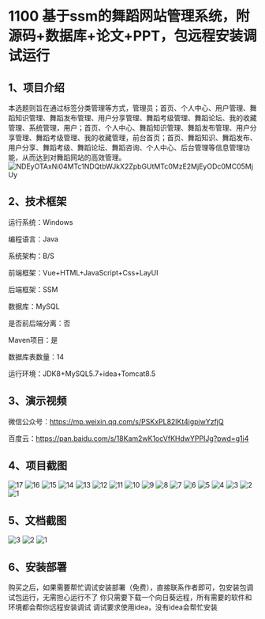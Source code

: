 # 1100 基于ssm的舞蹈网站管理系统，附源码+数据库+论文+PPT，包远程安装调试运行


## 1、项目介绍

本选题则旨在通过标签分类管理等方式，管理员；首页、个人中心、用户管理、舞蹈知识管理、舞蹈发布管理、用户分享管理、舞蹈考级管理、舞蹈论坛、我的收藏管理、系统管理，用户；首页、个人中心、舞蹈知识管理、舞蹈发布管理、用户分享管理、舞蹈考级管理、我的收藏管理，前台首页；首页、舞蹈知识、舞蹈发布、用户分享、舞蹈考级、舞蹈论坛、舞蹈咨询、个人中心、后台管理等信息管理功能，从而达到对舞蹈网站的高效管理。
![NDEyOTAxNi04MTc1NDQtbWJkX2ZpbGUtMTc0MzE2MjEyODc0MC05MjUy](https://javabscode.github.io/picx-images-hosting/1100-基于ssm的舞蹈网站管理系统-附源码+数据库+论文+PPT-包远程安装调试运行-其他截图/NDEyOTAxNi04MTc1NDQtbWJkX2ZpbGUtMTc0MzE2MjEyODc0MC05MjUy.webp)

## 2、技术框架

运行系统：Windows

编程语言：Java

系统架构：B/S

前端框架：Vue+HTML+JavaScript+Css+LayUI

后端框架：SSM

数据库：MySQL

是否前后端分离：否

Maven项目：是

数据库表数量：14

运行环境：JDK8+MySQL5.7+idea+Tomcat8.5

## 3、演示视频

微信公众号：https://mp.weixin.qq.com/s/PSKxPL82lKt4igpjwYzfjQ

百度云：https://pan.baidu.com/s/18Kam2wK1ocVfKHdwYPPIJg?pwd=g1j4 

## 4、项目截图 
![17](https://javabscode.github.io/picx-images-hosting/1100-基于ssm的舞蹈网站管理系统-附源码+数据库+论文+PPT-包远程安装调试运行-运行截图/17.webp)
![16](https://javabscode.github.io/picx-images-hosting/1100-基于ssm的舞蹈网站管理系统-附源码+数据库+论文+PPT-包远程安装调试运行-运行截图/16.webp)
![15](https://javabscode.github.io/picx-images-hosting/1100-基于ssm的舞蹈网站管理系统-附源码+数据库+论文+PPT-包远程安装调试运行-运行截图/15.webp)
![14](https://javabscode.github.io/picx-images-hosting/1100-基于ssm的舞蹈网站管理系统-附源码+数据库+论文+PPT-包远程安装调试运行-运行截图/14.webp)
![13](https://javabscode.github.io/picx-images-hosting/1100-基于ssm的舞蹈网站管理系统-附源码+数据库+论文+PPT-包远程安装调试运行-运行截图/13.webp)
![12](https://javabscode.github.io/picx-images-hosting/1100-基于ssm的舞蹈网站管理系统-附源码+数据库+论文+PPT-包远程安装调试运行-运行截图/12.webp)
![11](https://javabscode.github.io/picx-images-hosting/1100-基于ssm的舞蹈网站管理系统-附源码+数据库+论文+PPT-包远程安装调试运行-运行截图/11.webp)
![10](https://javabscode.github.io/picx-images-hosting/1100-基于ssm的舞蹈网站管理系统-附源码+数据库+论文+PPT-包远程安装调试运行-运行截图/10.webp)
![9](https://javabscode.github.io/picx-images-hosting/1100-基于ssm的舞蹈网站管理系统-附源码+数据库+论文+PPT-包远程安装调试运行-运行截图/9.webp)
![8](https://javabscode.github.io/picx-images-hosting/1100-基于ssm的舞蹈网站管理系统-附源码+数据库+论文+PPT-包远程安装调试运行-运行截图/8.webp)
![7](https://javabscode.github.io/picx-images-hosting/1100-基于ssm的舞蹈网站管理系统-附源码+数据库+论文+PPT-包远程安装调试运行-运行截图/7.webp)
![6](https://javabscode.github.io/picx-images-hosting/1100-基于ssm的舞蹈网站管理系统-附源码+数据库+论文+PPT-包远程安装调试运行-运行截图/6.webp)
![5](https://javabscode.github.io/picx-images-hosting/1100-基于ssm的舞蹈网站管理系统-附源码+数据库+论文+PPT-包远程安装调试运行-运行截图/5.webp)
![4](https://javabscode.github.io/picx-images-hosting/1100-基于ssm的舞蹈网站管理系统-附源码+数据库+论文+PPT-包远程安装调试运行-运行截图/4.webp)
![3](https://javabscode.github.io/picx-images-hosting/1100-基于ssm的舞蹈网站管理系统-附源码+数据库+论文+PPT-包远程安装调试运行-运行截图/3.webp)
![2](https://javabscode.github.io/picx-images-hosting/1100-基于ssm的舞蹈网站管理系统-附源码+数据库+论文+PPT-包远程安装调试运行-运行截图/2.webp)
![1](https://javabscode.github.io/picx-images-hosting/1100-基于ssm的舞蹈网站管理系统-附源码+数据库+论文+PPT-包远程安装调试运行-运行截图/1.webp)

















## 5、文档截图
![3](https://javabscode.github.io/picx-images-hosting/1100-基于ssm的舞蹈网站管理系统-附源码+数据库+论文+PPT-包远程安装调试运行-文档截图/3.webp)
![2](https://javabscode.github.io/picx-images-hosting/1100-基于ssm的舞蹈网站管理系统-附源码+数据库+论文+PPT-包远程安装调试运行-文档截图/2.webp)
![1](https://javabscode.github.io/picx-images-hosting/1100-基于ssm的舞蹈网站管理系统-附源码+数据库+论文+PPT-包远程安装调试运行-文档截图/1.webp)



## 6、安装部署

购买之后，如果需要帮忙调试安装部署（免费），直接联系作者即可，包安装包调试包运行，无需担心运行不了
你只需要下载一个向日葵远程，所有需要的软件和环境都会帮你远程安装调试
调试要求使用idea，没有idea会帮忙安装
